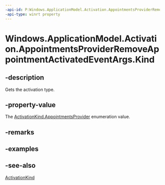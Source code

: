 ```yaml
---
-api-id: P:Windows.ApplicationModel.Activation.AppointmentsProviderRemoveAppointmentActivatedEventArgs.Kind
-api-type: winrt property
---
```


<!-- Property syntax
public Windows.ApplicationModel.Activation.ActivationKind Kind { get; }
-->

# Windows.ApplicationModel.Activation.AppointmentsProviderRemoveAppointmentActivatedEventArgs.Kind

## -description
Gets the activation type.

## -property-value
The [ActivationKind.AppointmentsProvider](activationkind.md) enumeration value.

## -remarks

## -examples

## -see-also
[ActivationKind](activationkind.md)